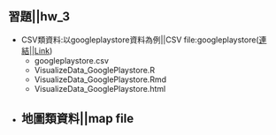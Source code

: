 ﻿## 習題||hw_3
- CSV類資料:以googleplaystore資料為例||CSV file:googleplaystore([連結||Link](https://perilium.github.io/NTU-CSX4001/Week_3/hw_3/Googleplay/VisualizeData_GooglePlaystore.html))
	- googleplaystore.csv
	- VisualizeData_GooglePlaystore.R
	- VisualizeData_GooglePlaystore.Rmd
	- VisualizeData_GooglePlaystore.html
- 地圖類資料||map file
	-
